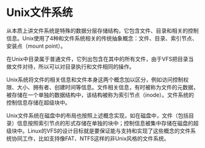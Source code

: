 # Unix文件系统

从本质上讲文件系统是特殊的数据分层存储结构，它包含文件、目录和相关的控制信息。Unix使用了4种和文件系统相关的传统抽象概念：文件、目录、索引节点、安装点（mount point）。

在Unix中目录属于普通文件，它列出包含在其中的所有文件，由于VFS把目录当做文件对待，所以可以对目录执行和文件相同的操作。

Unix系统将文件的相关信息和文件本身这两个概念加以区分，例如访问控制权限、大小、拥有者、创建时间等信息。文件相关信息，有时被称为文件的元数据，被存储在一个单独的数据结构中，该结构被称为索引节点（inode）。文件系统的控制信息存储在超级块中。

Unix文件系统在磁盘中的布局也按照上述概念实现，如在磁盘中，文件（包括目录）信息按照索引节点的形式存储在单独的块中；控制信息被集中存储在磁盘的超级块中。Linux的VFS的设计目标就是要保证能与支持和实现了这些概念的文件系统协同工作，比如支持像FAT、NTFS这样的非Unix风格的文件系统。